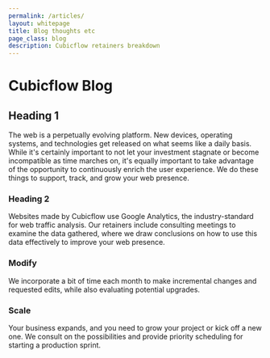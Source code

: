 ```yaml
---
permalink: /articles/
layout: whitepage
title: Blog thoughts etc
page_class: blog
description: Cubicflow retainers breakdown
---
```


# Cubicflow Blog

## Heading 1
The web is a perpetually evolving platform. New devices, operating systems, and technologies get released on what seems like a daily basis. While it's certainly important to not let your investment stagnate or become incompatible as time marches on, it's equally important to take advantage of the opportunity to continuously enrich the user experience. We do these things to support, track, and grow&nbsp;your&nbsp;web&nbsp;presence.

### Heading 2
Websites made by Cubicflow use Google Analytics, the industry-standard for web traffic analysis. Our retainers include consulting meetings to examine the data gathered, where we draw conclusions on how to use this data effectively to improve&nbsp;your&nbsp;web&nbsp;presence.

### Modify
We incorporate a bit of time each month to make incremental changes and requested edits, while&nbsp;also&nbsp;evaluating potential&nbsp;upgrades.

### Scale
Your business expands, and you need to grow your project or kick off a new one. We consult on the possibilities and provide priority scheduling for starting&nbsp;a&nbsp;production&nbsp;sprint.
